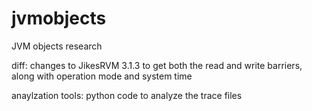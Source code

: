 jvmobjects
==========

JVM objects research

diff: changes to JikesRVM 3.1.3 to get both the read and write barriers, along with operation mode and system time

anaylzation tools: python code to analyze the trace files


